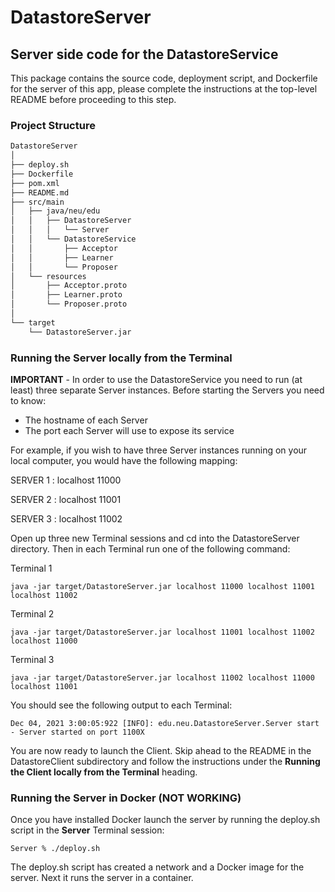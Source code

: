 # DatastoreServer
## Server side code for the DatastoreService
This package contains the source code, deployment script, and Dockerfile for the server of this app, please complete the instructions at the top-level README before proceeding to this step.

### Project Structure
```bash
DatastoreServer
│
├── deploy.sh
├── Dockerfile
├── pom.xml
├── README.md
├── src/main
│   ├── java/neu/edu
│   │   ├── DatastoreServer
│   │   │   └── Server
│   │   └── DatastoreService
│   │       ├── Acceptor
│   │       ├── Learner
│   │       └── Proposer
│   └── resources
│       ├── Acceptor.proto
│       ├── Learner.proto
│       └── Proposer.proto  
│
└── target
    └── DatastoreServer.jar
```

### Running the Server locally from the Terminal
**IMPORTANT** - In order to use the DatastoreService you need to run (at least) three separate Server instances. Before starting the Servers you need to know:

- The hostname of each Server
- The port each Server will use to expose its service

For example, if you wish to have three Server instances running on your local computer, you would have the following mapping:

SERVER 1 : localhost 11000

SERVER 2 : localhost 11001

SERVER 3 : localhost 11002

Open up three new Terminal sessions and cd into the DatastoreServer directory. Then in each Terminal run one of the following command:

Terminal 1

`java -jar target/DatastoreServer.jar localhost 11000 localhost 11001 localhost 11002`

Terminal 2

`java -jar target/DatastoreServer.jar localhost 11001 localhost 11002 localhost 11000`

Terminal 3

`java -jar target/DatastoreServer.jar localhost 11002 localhost 11000 localhost 11001`

You should see the following output to each Terminal:

`Dec 04, 2021 3:00:05:922 [INFO]: edu.neu.DatastoreServer.Server start - Server started on port 1100X`

You are now ready to launch the Client. Skip ahead to the README in the DatastoreClient subdirectory and follow the instructions under the **Running the Client locally from the Terminal** heading.

### Running the Server in Docker (NOT WORKING)
Once you have installed Docker launch the server by running the deploy.sh script in the **Server** Terminal session:

`Server % ./deploy.sh`

The deploy.sh script has created a network and a Docker image for the server. Next it runs the server in a container. 